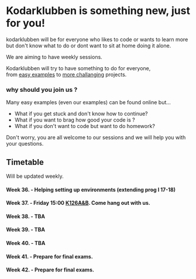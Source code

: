 # Kodarklubben is something new, just for you!

kodarklubben will be for everyone who likes to code or wants to learn more but don't know what to do or dont want to sit at home doing it alone.

We are aiming to have weekly sessions.

Kodarklubben will try to have something to do for everyone,  
from [easy examples](https://github.com/Datateknologerna-vid-Abo-Akademi/gulis-python-exercise/blob/master/INTRODUCTION.md) to [more challanging]() projects.


### why should you join us ?
Many easy examples (even our examples) can be found online but...  
* What if you get stuck and don't know how to continue?  
* What if you want to brag how good your code is ?  
* What if you don't want to code but want to do homework?

Don't worry, you are all welcome to our sessions and we will help you with your questions.


## Timetable
Will be updated weekly.

#### Week 36. - Helping setting up environments (extending prog I 17-18)
#### Week 37. - Friday 15:00 [K126A&B](https://datateknologerna-vid-abo-akademi.github.io/gulis/MAPS.html). Come hang out with us.
#### Week 38. - TBA
#### Week 39. - TBA
#### Week 40. - TBA
#### Week 41. - Prepare for final exams.
#### Week 42. - Prepare for final exams.
